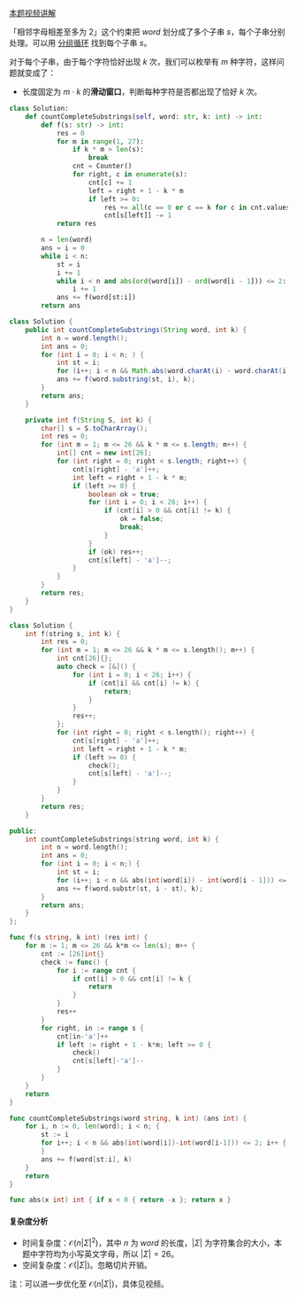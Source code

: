 [本题视频讲解](https://www.bilibili.com/video/BV1og4y1Z7SZ/)

「相邻字母相差至多为 $2$」这个约束把 $\textit{word}$ 划分成了多个子串 $s$，每个子串分别处理。可以用 [分组循环](https://leetcode.cn/problems/longest-even-odd-subarray-with-threshold/solution/jiao-ni-yi-ci-xing-ba-dai-ma-xie-dui-on-zuspx/) 找到每个子串 $s$。

对于每个子串，由于每个字符恰好出现 $k$ 次，我们可以枚举有 $m$ 种字符，这样问题就变成了：

- 长度固定为 $m\cdot k$ 的**滑动窗口**，判断每种字符是否都出现了恰好 $k$ 次。

```py [sol-Python3]
class Solution:
    def countCompleteSubstrings(self, word: str, k: int) -> int:
        def f(s: str) -> int:
            res = 0
            for m in range(1, 27):
                if k * m > len(s):
                    break
                cnt = Counter()
                for right, c in enumerate(s):
                    cnt[c] += 1
                    left = right + 1 - k * m
                    if left >= 0:
                        res += all(c == 0 or c == k for c in cnt.values())
                        cnt[s[left]] -= 1
            return res

        n = len(word)
        ans = i = 0
        while i < n:
            st = i
            i += 1
            while i < n and abs(ord(word[i]) - ord(word[i - 1])) <= 2:
                i += 1
            ans += f(word[st:i])
        return ans
```

```java [sol-Java]
class Solution {
    public int countCompleteSubstrings(String word, int k) {
        int n = word.length();
        int ans = 0;
        for (int i = 0; i < n; ) {
            int st = i;
            for (i++; i < n && Math.abs(word.charAt(i) - word.charAt(i - 1)) <= 2; i++) ;
            ans += f(word.substring(st, i), k);
        }
        return ans;
    }

    private int f(String S, int k) {
        char[] s = S.toCharArray();
        int res = 0;
        for (int m = 1; m <= 26 && k * m <= s.length; m++) {
            int[] cnt = new int[26];
            for (int right = 0; right < s.length; right++) {
                cnt[s[right] - 'a']++;
                int left = right + 1 - k * m;
                if (left >= 0) {
                    boolean ok = true;
                    for (int i = 0; i < 26; i++) {
                        if (cnt[i] > 0 && cnt[i] != k) {
                            ok = false;
                            break;
                        }
                    }
                    if (ok) res++;
                    cnt[s[left] - 'a']--;
                }
            }
        }
        return res;
    }
}
```

```cpp [sol-C++]
class Solution {
    int f(string s, int k) {
        int res = 0;
        for (int m = 1; m <= 26 && k * m <= s.length(); m++) {
            int cnt[26]{};
            auto check = [&]() {
                for (int i = 0; i < 26; i++) {
                    if (cnt[i] && cnt[i] != k) {
                        return;
                    }
                }
                res++;
            };
            for (int right = 0; right < s.length(); right++) {
                cnt[s[right] - 'a']++;
                int left = right + 1 - k * m;
                if (left >= 0) {
                    check();
                    cnt[s[left] - 'a']--;
                }
            }
        }
        return res;
    }

public:
    int countCompleteSubstrings(string word, int k) {
        int n = word.length();
        int ans = 0;
        for (int i = 0; i < n;) {
            int st = i;
            for (i++; i < n && abs(int(word[i]) - int(word[i - 1])) <= 2; i++);
            ans += f(word.substr(st, i - st), k);
        }
        return ans;
    }
};
```

```go [sol-Go]
func f(s string, k int) (res int) {
	for m := 1; m <= 26 && k*m <= len(s); m++ {
		cnt := [26]int{}
		check := func() {
			for i := range cnt {
				if cnt[i] > 0 && cnt[i] != k {
					return
				}
			}
			res++
		}
		for right, in := range s {
			cnt[in-'a']++
			if left := right + 1 - k*m; left >= 0 {
				check()
				cnt[s[left]-'a']--
			}
		}
	}
	return
}

func countCompleteSubstrings(word string, k int) (ans int) {
	for i, n := 0, len(word); i < n; {
		st := i
		for i++; i < n && abs(int(word[i])-int(word[i-1])) <= 2; i++ {
		}
		ans += f(word[st:i], k)
	}
	return
}

func abs(x int) int { if x < 0 { return -x }; return x }
```

#### 复杂度分析

- 时间复杂度：$\mathcal{O}(n|\Sigma|^2)$，其中 $n$ 为 $\textit{word}$ 的长度，$|\Sigma|$ 为字符集合的大小，本题中字符均为小写英文字母，所以 $|\Sigma|=26$。
- 空间复杂度：$\mathcal{O}(|\Sigma|)$。忽略切片开销。

注：可以进一步优化至 $\mathcal{O}(n|\Sigma|)$，具体见视频。

